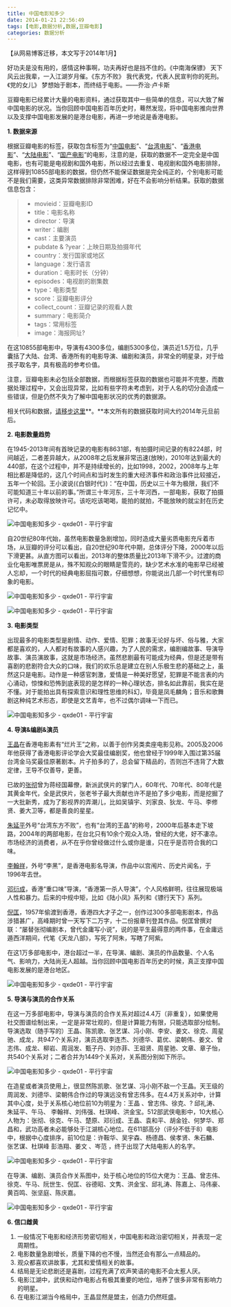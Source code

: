 ```yaml
---
title: 中国电影知多少
date: 2014-01-21 22:56:49
tags: [电影,数据分析,数据,豆瓣电影]
categories: 数据分析
---
```

【从网易博客迁移，本文写于2014年1月】

好功夫是没有用的，感情这种事啊，功夫再好也是挡不住的。《中南海保镖》
天下风云出我辈，一入江湖岁月催。《东方不败》
我代表党，代表人民宣判你的死刑。《党的女儿》
梦想始于剧本，而终结于电影。——乔治·卢卡斯

<!--more-->

豆瓣电影已经累计大量的电影资料，通过获取其中一些简单的信息，可以大致了解中国电影的状况。当你回顾中国电影百年历史时，蓦然发现，将中国电影推向世界以及支撑中国电影发展的是港台电影，再进一步地说是香港电影。

**1\. 数据来源**  

根据豆瓣电影的标签，获取包含标签为“[中国电影](http://movie.douban.com/tag/%E4%B8%AD%E5%9B%BD%E7%94%B5%E5%BD%B1)”、“[台湾电影](http://movie.douban.com/tag/%E5%8F%B0%E6%B9%BE%E7%94%B5%E5%BD%B1)”、“[香港电影](http://movie.douban.com/tag/%E9%A6%99%E6%B8%AF%E7%94%B5%E5%BD%B1)”、“[大陆电影](http://movie.douban.com/tag/%E5%A4%A7%E9%99%86%E7%94%B5%E5%BD%B1)”、“[国产电影](http://movie.douban.com/tag/%E5%9B%BD%E4%BA%A7%E7%94%B5%E5%BD%B1)”的电影，注意的是，获取的数据不一定完全是中国电影，也有可能是电视剧和国外电影，所以经过去重复、电视剧和国外电影排除，这样得到10855部电影的数据，但仍然不能保证数据是完全纯正的，个别电影可能不是我们需要，这类异常数据排除非常困难，好在不会影响分析结果。获取的数据信息包含：

> *   movieid：豆瓣电影ID
> *   title：电影名称
> *   director：导演
> *   writer：编剧
> *   cast：主要演员 
> *   pubdate & ?year：上映日期及拍摄年代
> *   country：发行国家或地区
> *   language：发行语言
> *   duration：电影时长（分钟）
> *   episodes：电视剧的剧集数
> *   type：电影类型
> *   score：豆瓣电影评分
> *   collect_count：豆瓣记录的观看人数
> *   summary：电影简介
> *   tags：常用标签 
> *   image：海报网址?

在这10855部电影中，导演有4300多位，编剧5300多位，演员近1.5万位，几乎囊括了大陆、台湾、香港所有的电影导演、编剧和演员，非常全的明星录，对于给孩子取名字，具有极高的参考价值。

注意，豆瓣电影未必包括全部数据，而根据标签获取的数据也可能并不完整，而数据处理过程中，又会出现异常，比如有些字符未考虑到，对于人名的切分会造成一些错误，但是仍然不失为了解中国电影状况的优秀的数据源。

相关代码和数据，[请移步这里](https://github.com/qxde01/myRproj/tree/master/ChinaMovie)**。**本文所有的数据获取时间大约2014年元旦前后。

**2\. 电影数量趋势**

在1945-2013年间有首映记录的电影有8631部，有拍摄时间记录的有8224部，时间越近，二者差异越大，从2008年之后发展非常迅速(放映)，2010年达到最大的440部，在这个过程中，并不是持续增长的，比如1998，2002，2008年与上年相比都是降低的，这几个时间点和当时发生的重大经济事件和政治事件比较接近，五年一个轮回。王小波说(《白银时代》)：“在中国，历史以三十年为极限，我们不可能知道三十年以前的事。”所谓三十年河东，三十年河西，一部电影，获取了拍摄许可，未必取得放映许可。该吃吃该喝喝，能拍的就拍，不能放映的就尘封在历史记忆中。

![中国电影知多少 - qxde01 - 平行宇宙](中国电影知多少/4912864243607875722.png "中国电影知多少 - 平行宇宙")

自20世纪80年代始，虽然电影数量急剧增加，同时造成大量劣质电影充斥着市场，从豆瓣的评分可以看出，自20世纪90年代中期，总体评分下降，2000年以后下滑更甚。从直方图可以看出，2013年的整体质量比2013年下滑不少。过渡的商业化电影唯票房是从，殊不知观众的眼睛是雪亮的，缺少艺术水准的电影早已经被人忘却，一个时代的经典电影屈指可数，仔细想想，你能说出几部一个时代里有印象的电影。

![中国电影知多少 - qxde01 - 平行宇宙](中国电影知多少/1866742045645136759.png "中国电影知多少 - 平行宇宙")

![中国电影知多少 - qxde01 - 平行宇宙](中国电影知多少/4887812970680672469.png "中国电影知多少 - 平行宇宙")

**3\. 电影类型**

出现最多的电影类型是剧情、动作、爱情、犯罪；故事无论好与坏、俗与雅，大家都是喜欢的，人人都对有故事的人感兴趣，为了人民的需求，编剧编故事、导演导故事、演员演故事，这就是市场经济。虽然悲剧最有可能成为经典，但是还是带有喜剧的悲剧符合大众的口味，我们的欢乐总是建立在别人乐极生悲的基础之上，虽然这只是电影。动作是一种感官刺激，爱情是一种美好愿望，犯罪是不能言表的内心涌动，惊悚和恐怖到底表现的是怎样的一种心理状态，排名如此靠前，我实在是不懂。对于能拍出具有探索意识和理性思维的科幻，毕竟是凤毛麟角；音乐和歌舞剧这种纯艺术形态，即使是文艺青年，也不过偶尔调味一下而已。

![中国电影知多少 - qxde01 - 平行宇宙](中国电影知多少/2856689538736892416.png "中国电影知多少 - 平行宇宙")

**4\. 导演&编剧&演员**

[王晶](http://zh.wikipedia.org/wiki/%E7%8E%8B%E6%99%B6_(%E5%B0%8E%E6%BC%94))在香港电影素有“烂片王”之称，以善于创作另类卖座电影见称。2005及2006年他获得了香港电影评论学会大奖最佳编剧奖，他也曾经于1999年入围过第35届台湾金马奖最佳原著剧本。片子拍多的了，总会留下精品的，否则岂不违背了大数定律，王导不仅善导，更善。  

已故的[张彻](http://zh.wikipedia.org/zh/%E5%BC%B5%E5%BE%B9)曾为蒋经国幕僚，新派武侠片的掌门人，60年代、70年代、80年代是其黄金年代，全是武侠片，张老爷子最大贡献也许不是拍了多少电影，而是挖掘了一大批新秀，成为了影视界的弄潮儿，比如吴镇宇、刘家良、狄龙、午马、李修贤、姜大卫等，都是善良的星星。

[朱延平](http://zh.wikipedia.org/zh/%E6%9C%B1%E5%BB%B6%E5%B9%B3)外号“台湾东方不败”，也有“台湾的王晶”的称号，2000年后基本走下坡路，2004年的两部电影，在台北只有10余个观众入场，曾经的大佬，好不凄凉。市场经济的消费者，从不在乎你曾经做过什么或你是谁，只在乎是否符合我的口味。

[李翰祥](http://zh.wikipedia.org/zh/%E6%9D%8E%E7%BF%B0%E7%A5%A5)，外号“李黑”，是香港电影名导演，作品中以宫闱片、历史片闻名，于1996年去世。

[邓衍成](http://123.125.115.53/view/2168877.htm)，香港“重口味”导演，“香港第一杀人导演”，个人风格鲜明，往往展现极端人性和暴力。后来的中规中矩，比如《陆小凤》系列和《镖行天下》系列。

[倪匡](http://zh.wikipedia.org/wiki/%E5%80%AA%E5%8C%A1)，1957年偷渡到香港，香港四大才子之一，创作过300多部电影剧本，作品涉猎甚广，高峰期时曾一天写下二万字，十二份报章刊登其作品。倪匡曾撰对联：“屡替张彻编剧本，曾代金庸写小说”，说的是平生最得意的两件事，在金庸远遁西洋期间，代笔《天龙八部》，写死了阿朱，写瞎了阿紫。

在这1万多部电影中，港台超过一半，在导演、编剧、演员的作品数量、个人名气、影响力，大陆尚无人超越。当你回顾中国电影百年历史的时候，真正支撑中国电影发展的是港台地区。

![中国电影知多少 - qxde01 - 平行宇宙](中国电影知多少/3284812978313669597.jpg "中国电影知多少 - 平行宇宙")

**5\. 导演与演员的合作关系**

在这一万多部电影中，导演与演员的合作关系对超过4.4万（非重复），如果使用社交图谱绘制出来，一定是非常壮观的，但是计算能力有限，只能选取部分绘制。导演选取（随手写的）王晶、陈凯歌、张艺谋、冯小刚、李安、姜文、徐克、周星驰、成龙，共947个关系对，演员选取李连杰、刘德华、葛优、梁朝伟、姜文、曾志伟、成龙、柳岩、周润发、甄子丹、刘亦菲、王祖贤、周星驰、文章、章子怡，共540个关系对；二者合并为1449个关系对，关系图分别如下所示。

![中国电影知多少 - qxde01 - 平行宇宙](中国电影知多少/6597286370448848524.png "中国电影知多少 - 平行宇宙")

在造星或者演员使用上，很显然陈凯歌、张艺谋、冯小刚不敌一个王晶。天王级的周润发、刘德华、梁朝伟合作过的导演远没有曾志伟多。在4.4万关系对中，计算其中心度，处于关系核心地位前10为明星为：王晶 、曾志伟、徐克、? 邱礼涛、朱延平、午马、 李翰祥、刘伟强、杜琪峰、洪金宝。512部武侠电影中，10大核心人物为：张彻、徐克、午马、楚原、邓衍成、王晶、袁和平、胡金铨、何梦华、郑昌和，武功高者未必能够处于江湖核心地位。在611部高分（评分不低于8）电影中，根据中心度排序，前10位是：许鞍华、吴宇森、杨德昌、侯孝贤、朱石麟、张艺谋、杜琪峰 彭浩翔、姜文 、岑范 ，终于出现了大陆电影人的名字。

![中国电影知多少 - qxde01 - 平行宇宙](中国电影知多少/710442841317910320.png "中国电影知多少 - 平行宇宙")

在导演、编剧、演员合作关系图中，处于核心地位的15位大佬为：王晶、曾志伟、徐克、午马、阮世生、倪匡、谷德昭、文隽、洪金宝、邱礼涛、陈嘉上、马伟豪、黄百鸣、张坚庭、陈庆嘉。


![中国电影知多少 - qxde01 - 平行宇宙](中国电影知多少/6598094511495425875.png "中国电影知多少 - 平行宇宙")


**6\. 信口雌黄**

1.  一般情况下电影和经济形势密切相关，中国电影和政治密切相关，并表现一定周期性。
2.  电影数量急剧增长，质量下降的也不慢，当然还会有那么一点精品的。
3.  观众都喜欢讲故事，尤其和爱情相关的故事。
4.  结局是无论悲剧还是喜剧，过程充满了欢声笑语的电影不会太惹人厌。
5.  电影江湖中，武侠和动作电影占有极其重要的地位，培养了很多非常有影响力的明星。
6.  在电影江湖当今格局中，王晶显然是盟主，创造力仍然旺盛。